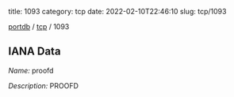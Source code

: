 title: 1093
category: tcp
date: 2022-02-10T22:46:10
slug: tcp/1093

[portdb](/) / [tcp](/category/tcp.html) / 1093


## IANA Data

_Name:_ proofd

_Description:_ PROOFD

